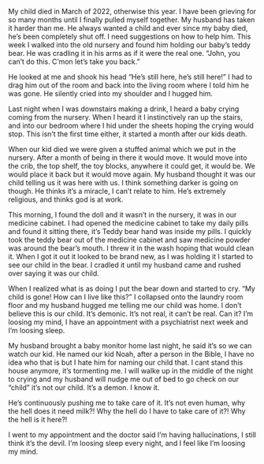 My child died in March of 2022, otherwise this year. I have been grieving for so many months until I finally pulled myself together. My husband has taken it harder than me. He always wanted a child and ever since my baby died, he’s been completely shut off. I need suggestions on how to help him. This week I walked into the old nursery and found him holding our baby’s teddy bear. He was cradling it in his arms as if it were the real one. “John, you can’t do this. C’mon let’s take you back.”

He looked at me and shook his head “He’s still here, he’s still here!” I had to drag him out of the room and back into the living room where I told him he was gone. He silently  cried into my shoulder and I hugged him. 

Last night when I was downstairs making a drink, I heard a baby crying coming from the nursery. When I heard it I instinctively ran up the stairs, and into our bedroom where I hid under the sheets hoping the crying would stop. This isn’t the first time either, it started a month after our kids death. 

When our kid died we were given a stuffed animal which we put in the nursery. After a month of being in there it would move. It would move into the crib, the top shelf, the toy blocks, anywhere it could get, it would be. We would place it back but it would move again. My husband thought it was our child telling us it was here with us. I think something darker is going on though. He thinks it’s a miracle, I can’t relate to him. He’s extremely religious, and thinks god is at work. 

This morning, I found the doll and it wasn’t in the nursery, it was in our medicine cabinet. I had opened the medicine cabinet to take my daily pills and found it sitting there, it’s Teddy bear hand was inside my pills. I quickly took the teddy bear out of the medicine cabinet and saw medicine powder was around the bear’s mouth. I threw it in the wash hoping that would clean it. When I got it out it looked to be brand new, as I was holding it I started to see our child in the bear. I cradled it until my husband came and rushed over saying it was our child. 

When I realized what is as doing I put the bear down and started to cry. “My child is gone! How can I live like this?” I collapsed onto the laundry room floor and my husband hugged me telling me our child was home. I don’t believe this is our child. It’s demonic. It’s not real, it can’t be real. Can it? I’m loosing my mind, I have an appointment with a psychiatrist next week and I’m loosing sleep. 

My husband brought a baby monitor home last night, he said it’s so we can watch our kid. He named our kid Noah, after a person in the Bible, I have no idea who that is but I hate him for naming our child that. I cant stand this house anymore, it’s tormenting me. I will walke up in the middle of the night to crying and my husband will nudge me out of bed to go check on our “child” it’s not our child. It’s a demon. I know it. 

He’s continuously pushing me to take care of it. It’s not even human, why the hell does it need milk?! Why the hell do I have to take care of it?! Why the hell is it here?! 

I went to my appointment and the doctor said I’m having hallucinations, I still think it’s the devil. I’m loosing sleep every night, and I feel like I’m loosing my mind.